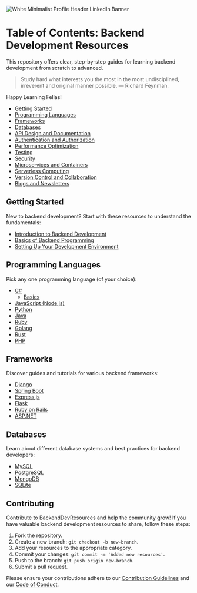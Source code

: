 ![White Minimalist Profile Header LinkedIn Banner](https://github.com/Satyxm/BackendDevResources/assets/97077594/f470e7b0-a6cb-4e0a-8157-12f48571a1f1)



# Table of Contents: Backend Development Resources

This repository offers clear, step-by-step guides for learning backend development from scratch to advanced.

> Study hard what interests you the most in the most undisciplined, irreverent and original manner possible. — Richard Feynman.

Happy Learning Fellas!

- [Getting Started](#getting-started)
- [Programming Languages](#programming-languages)
- [Frameworks](#frameworks)
- [Databases](#databases)
- [API Design and Documentation](#api-design-and-documentation)
- [Authentication and Authorization](#authentication-and-authorization)
- [Performance Optimization](#performance-optimization)
- [Testing](#testing)
- [Security](#security)
- [Microservices and Containers](#microservices-and-containers)
- [Serverless Computing](#serverless-computing)
- [Version Control and Collaboration](#version-control-and-collaboration)
- [Blogs and Newsletters](#blogs-and-newsletters)

## Getting Started

New to backend development? Start with these resources to understand the fundamentals:

- [Introduction to Backend Development](https://www.freecodecamp.org/news/learn-backend-development/)
- [Basics of Backend Programming](https://www.codecademy.com/learn/introduction-to-back-end-programming)
- [Setting Up Your Development Environment](https://youtu.be/ZbQQYUl-ojA?si=jSyzSHG0rvABgIQo)

## Programming Languages

Pick any one programming language (of your choice):



- [C#](https://www.w3schools.com/cs/index.php)
  - [Basics](https://youtu.be/gfkTfcpWqAY?si=FlMvdVwVKf-ichsv)
- [JavaScript (Node.js)](link-to-nodejs-resources)
- [Python](link-to-python-resources)
- [Java](link-to-java-resources)
- [Ruby](link-to-ruby-resources)
- [Golang](link-to-ruby-resources)
- [Rust](link-to-ruby-resources)
- [PHP](link-to-php-resources)

## Frameworks

Discover guides and tutorials for various backend frameworks:

- [Django](link-to-django-resources)
- [Spring Boot](link-to-java-resources)
- [Express.js](link-to-expressjs-resources)
- [Flask](link-to-flask-resources)
- [Ruby on Rails](link-to-rails-resources)
- [ASP.NET](link-to-aspnet-resources)

## Databases

Learn about different database systems and best practices for backend developers:

- [MySQL](link-to-mysql-resources)
- [PostgreSQL](link-to-postgresql-resources)
- [MongoDB](link-to-mongodb-resources)
- [SQLite](link-to-sqlite-resources)

## Contributing

Contribute to BackendDevResources and help the community grow! If you have valuable backend development resources to share, follow these steps:

1. Fork the repository.
2. Create a new branch: `git checkout -b new-branch`.
3. Add your resources to the appropriate category.
4. Commit your changes: `git commit -m 'Added new resources'`.
5. Push to the branch: `git push origin new-branch`.
6. Submit a pull request.

Please ensure your contributions adhere to our [Contribution Guidelines](ContributionGuidelines.md) and our [Code of Conduct](CODE_OF_CONDUCT.md).


